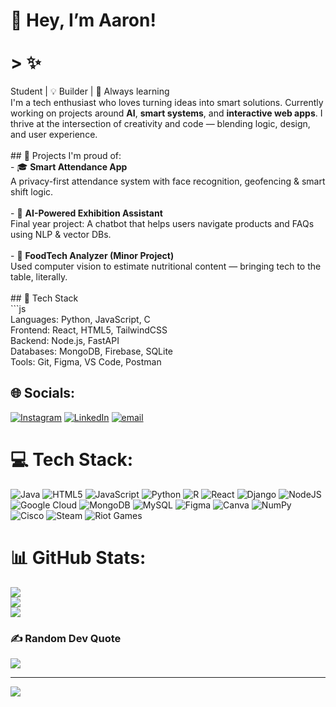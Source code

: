 
# 👋 Hey, I’m Aaron!<br><br>> ✨ 

Student | 💡 Builder |
 🚀 Always learning
<br>I'm a tech enthusiast who loves turning ideas into smart solutions. Currently working on projects around **AI**, **smart systems**, and **interactive web apps**. I thrive at the intersection of creativity and code — blending logic, design, and user experience.<br><br>## 🔧 Projects I'm proud of:<br>- 🎓 **Smart Attendance App**  <br>  A privacy-first attendance system with face recognition, geofencing & smart shift logic.<br><br>- 🤖 **AI-Powered Exhibition Assistant**  <br>  Final year project: A chatbot that helps users navigate products and FAQs using NLP & vector DBs.<br><br>- 🌱 **FoodTech Analyzer (Minor Project)**  <br>  Used computer vision to estimate nutritional content — bringing tech to the table, literally.<br><br>## 🚀 Tech Stack<br>```js<br>Languages: Python, JavaScript, C  <br>Frontend: React, HTML5, TailwindCSS  <br>Backend: Node.js, FastAPI  <br>Databases: MongoDB, Firebase, SQLite  <br>Tools: Git, Figma, VS Code, Postman<br>


## 🌐 Socials:
[![Instagram](https://img.shields.io/badge/Instagram-%23E4405F.svg?logo=Instagram&logoColor=white)](https://instagram.com/aarox.0) [![LinkedIn](https://img.shields.io/badge/LinkedIn-%230077B5.svg?logo=linkedin&logoColor=white)](https://linkedin.com/in/www.linkedin.com/in/aaron-jacob-sunil) [![email](https://img.shields.io/badge/Email-D14836?logo=gmail&logoColor=white)](mailto:aaronjacobsunil2004@gmail.com) 

# 💻 Tech Stack:
![Java](https://img.shields.io/badge/java-%23ED8B00.svg?style=for-the-badge&logo=openjdk&logoColor=white) ![HTML5](https://img.shields.io/badge/html5-%23E34F26.svg?style=for-the-badge&logo=html5&logoColor=white) ![JavaScript](https://img.shields.io/badge/javascript-%23323330.svg?style=for-the-badge&logo=javascript&logoColor=%23F7DF1E) ![Python](https://img.shields.io/badge/python-3670A0?style=for-the-badge&logo=python&logoColor=ffdd54) ![R](https://img.shields.io/badge/r-%23276DC3.svg?style=for-the-badge&logo=r&logoColor=white) ![React](https://img.shields.io/badge/react-%2320232a.svg?style=for-the-badge&logo=react&logoColor=%2361DAFB) ![Django](https://img.shields.io/badge/django-%23092E20.svg?style=for-the-badge&logo=django&logoColor=white) ![NodeJS](https://img.shields.io/badge/node.js-6DA55F?style=for-the-badge&logo=node.js&logoColor=white) ![Google Cloud](https://img.shields.io/badge/GoogleCloud-%234285F4.svg?style=for-the-badge&logo=google-cloud&logoColor=white) ![MongoDB](https://img.shields.io/badge/MongoDB-%234ea94b.svg?style=for-the-badge&logo=mongodb&logoColor=white) ![MySQL](https://img.shields.io/badge/mysql-4479A1.svg?style=for-the-badge&logo=mysql&logoColor=white) ![Figma](https://img.shields.io/badge/figma-%23F24E1E.svg?style=for-the-badge&logo=figma&logoColor=white) ![Canva](https://img.shields.io/badge/Canva-%2300C4CC.svg?style=for-the-badge&logo=Canva&logoColor=white) ![NumPy](https://img.shields.io/badge/numpy-%23013243.svg?style=for-the-badge&logo=numpy&logoColor=white) ![Cisco](https://img.shields.io/badge/cisco-%23049fd9.svg?style=for-the-badge&logo=cisco&logoColor=black) ![Steam](https://img.shields.io/badge/steam-%23000000.svg?style=for-the-badge&logo=steam&logoColor=white) ![Riot Games](https://img.shields.io/badge/riotgames-D32936.svg?style=for-the-badge&logo=riotgames&logoColor=white)
# 📊 GitHub Stats:
![](https://github-readme-stats.vercel.app/api?username=4aruu&theme=gotham&hide_border=true&include_all_commits=true&count_private=true)<br/>
![](https://nirzak-streak-stats.vercel.app/?user=4aruu&theme=gotham&hide_border=true)<br/>
![](https://github-readme-stats.vercel.app/api/top-langs/?username=4aruu&theme=gotham&hide_border=true&include_all_commits=true&count_private=true&layout=compact)

### ✍️ Random Dev Quote
![](https://quotes-github-readme.vercel.app/api?type=horizontal&theme=radical)

---
[![](https://visitcount.itsvg.in/api?id=4aruu&icon=6&color=2)](https://visitcount.itsvg.in)

<!-- Proudly created with GPRM ( https://gprm.itsvg.in ) -->
